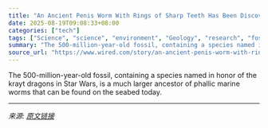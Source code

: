 ```yaml
---
title: "An Ancient Penis Worm With Rings of Sharp Teeth Has Been Discovered in the Grand Canyon"
date: 2025-08-19T09:08:33+08:00
categories: ["tech"]
tags: ["Science", "science", "environment", "Geology", "research", "fossils", "Paleontology", "animals", "Cutting Edge"]
summary: "The 500-million-year-old fossil, containing a species named in honor of the krayt dragons in Star Wars, is a much larger ancestor of phallic marine worms that can be found on the seabed today."
source_url: "https://www.wired.com/story/an-ancient-penis-worm-with-rings-of-sharp-teeth-has-been-discovered-in-the-grand-canyon/"
---
```


The 500-million-year-old fossil, containing a species named in honor of the krayt dragons in Star Wars, is a much larger ancestor of phallic marine worms that can be found on the seabed today.

---

*来源: [原文链接](https://www.wired.com/story/an-ancient-penis-worm-with-rings-of-sharp-teeth-has-been-discovered-in-the-grand-canyon/)*
